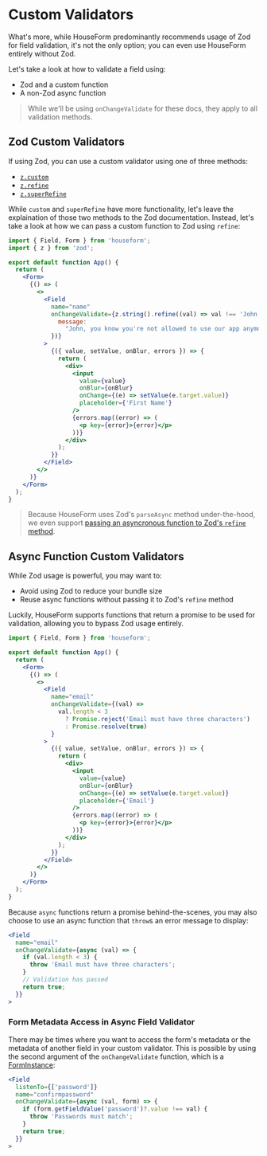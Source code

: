 # Custom Validators

What's more, while HouseForm predominantly recommends usage of Zod for field validation, it's not the only option; you can even use HouseForm entirely without Zod.

Let's take a look at how to validate a field using:

- Zod and a custom function
- A non-Zod async function

> While we'll be using `onChangeValidate` for these docs, they apply to all validation methods.

## Zod Custom Validators

If using Zod, you can use a custom validator using one of three methods:

- [`z.custom`](https://github.com/colinhacks/zod#custom-schemas)
- [`z.refine`](https://github.com/colinhacks/zod#refine)
- [`z.superRefine`](https://github.com/colinhacks/zod#superrefine)

While `custom` and `superRefine` have more functionality, let's leave the explaination of those two methods to the Zod documentation. Instead, let's take a look at how we can pass a custom function to Zod using `refine`:

```jsx
import { Field, Form } from 'houseform';
import { z } from 'zod';

export default function App() {
  return (
    <Form>
      {() => (
        <>
          <Field
            name="name"
            onChangeValidate={z.string().refine((val) => val !== 'John', {
              message:
                "John, you know you're not allowed to use our app anymore",
            })}
          >
            {({ value, setValue, onBlur, errors }) => {
              return (
                <div>
                  <input
                    value={value}
                    onBlur={onBlur}
                    onChange={(e) => setValue(e.target.value)}
                    placeholder={'First Name'}
                  />
                  {errors.map((error) => (
                    <p key={error}>{error}</p>
                  ))}
                </div>
              );
            }}
          </Field>
        </>
      )}
    </Form>
  );
}
```

> Because HouseForm uses Zod's `parseAsync` method under-the-hood, we even support [passing an asyncronous function to Zod's `refine` method](https://github.com/colinhacks/zod#asynchronous-refinements).

<ClickToIFrame title="HouseForm Zod Refine StackBlitz Example" src="https://stackblitz.com/edit/houseform-v1-example-zod-refine?file=App.tsx"/>

## Async Function Custom Validators

While Zod usage is powerful, you may want to:

- Avoid using Zod to reduce your bundle size
- Reuse async functions without passing it to Zod's `refine` method

Luckily, HouseForm supports functions that return a promise to be used for validation, allowing you to bypass Zod usage entirely.

```jsx
import { Field, Form } from 'houseform';

export default function App() {
  return (
    <Form>
      {() => (
        <>
          <Field
            name="email"
            onChangeValidate={(val) =>
              val.length < 3
                ? Promise.reject('Email must have three characters')
                : Promise.resolve(true)
            }
          >
            {({ value, setValue, onBlur, errors }) => {
              return (
                <div>
                  <input
                    value={value}
                    onBlur={onBlur}
                    onChange={(e) => setValue(e.target.value)}
                    placeholder={'Email'}
                  />
                  {errors.map((error) => (
                    <p key={error}>{error}</p>
                  ))}
                </div>
              );
            }}
          </Field>
        </>
      )}
    </Form>
  );
}
```

Because `async` functions return a promise behind-the-scenes, you may also choose to use an async function that `throw`s an error message to display:

```jsx
<Field
  name="email"
  onChangeValidate={async (val) => {
    if (val.length < 3) {
      throw 'Email must have three characters';
    }
    // Validation has passed
    return true;
  }}
>
```

### Form Metadata Access in Async Field Validator

There may be times where you want to access the form's metadata or the metadata of another field in your custom validator. This is possible by using the second argument of the `onChangeValidate` function, which is a [FormInstance](https://houseform.dev/reference/form.html#interface-forminstance):

```jsx
<Field
  listenTo={['password']}
  name="confirmpassword"
  onChangeValidate={async (val, form) => {
    if (form.getFieldValue('password')?.value !== val) {
      throw 'Passwords must match';
    }
    return true;
  }}
>
```

 <ClickToIFrame title="HouseForm Async Validator StackBlitz Example" src="https://stackblitz.com/edit/houseform-v1-example-async-validator?file=App.tsx"/>
